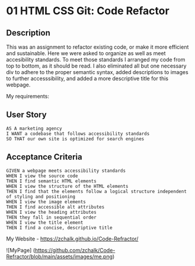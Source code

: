 # 01 HTML CSS Git: Code Refactor

## Description

This was an assignment to refactor existing code, or make it more efficient and sustainable. Here we were asked to organize as well as meet accesibility standards. To meet those standards I arranged my code from top to bottom, as it should be read. I also eliminated all but one necessary div to adhere to the proper semantic syntax, added descriptions to images to further accesssibility, and added a more descriptive title for this webpage. 

My requirements:

## User Story

```
AS A marketing agency
I WANT a codebase that follows accessibility standards
SO THAT our own site is optimized for search engines
```

## Acceptance Criteria

```
GIVEN a webpage meets accessibility standards
WHEN I view the source code
THEN I find semantic HTML elements
WHEN I view the structure of the HTML elements
THEN I find that the elements follow a logical structure independent of styling and positioning
WHEN I view the image elements
THEN I find accessible alt attributes
WHEN I view the heading attributes
THEN they fall in sequential order
WHEN I view the title element
THEN I find a concise, descriptive title
```


My Website - https://zchalk.github.io/Code-Refractor/
<!-- <img href= "assets/images/me.png"> -->
![MyPage] (https://github.com/zchalk/Code-Refractor/blob/main/assets/images/me.png)
